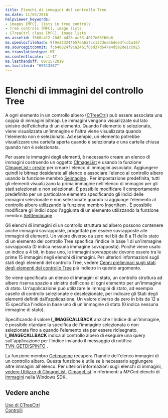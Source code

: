 ```yaml
---
title: Elenchi di immagini del controllo Tree
ms.date: 11/04/2016
helpviewer_keywords:
- images [MFC], lists in tree controls
- tree controls [MFC], image lists
- CTreeCtrl class [MFC], image lists
ms.assetid: f560c4f2-20d2-4d28-ac33-4017e65fb0a6
ms.openlocfilehash: 8f9e323244657ea6a7cc132deab6deedfcd1a167
ms.sourcegitcommit: fcb48824f9ca24b1f8bd37d647a4d592de1cc925
ms.translationtype: MT
ms.contentlocale: it-IT
ms.lasthandoff: 08/15/2019
ms.locfileid: "69513367"
---
```

# <a name="tree-control-image-lists"></a>Elenchi di immagini del controllo Tree

A ogni elemento in un controllo albero ([CTreeCtrl](../mfc/reference/ctreectrl-class.md)) può essere associata una coppia di immagini bitmap. Le immagini vengono visualizzate sul lato sinistro dell'etichetta di un elemento. Quando l'elemento è selezionato, viene visualizzata un'immagine e l'altra viene visualizzata quando l'elemento non è selezionato. Ad esempio, un elemento potrebbe visualizzare una cartella aperta quando è selezionata e una cartella chiusa quando non è selezionata.

Per usare le immagini degli elementi, è necessario creare un elenco di immagini costruendo un oggetto [CImageList](../mfc/reference/cimagelist-class.md) e usando la funzione [CImageList:: create](../mfc/reference/cimagelist-class.md#create) per creare l'elenco di immagini associato. Aggiungere quindi le bitmap desiderate all'elenco e associare l'elenco al controllo albero usando la funzione membro [Seimagine](../mfc/reference/ctreectrl-class.md#setimagelist) . Per impostazione predefinita, tutti gli elementi visualizzano la prima immagine nell'elenco di immagini per gli stati selezionati e non selezionati. È possibile modificare il comportamento predefinito per un particolare elemento specificando gli indici delle immagini selezionate e non selezionate quando si aggiunge l'elemento al controllo albero utilizzando la funzione membro [InsertItem](../mfc/reference/ctreectrl-class.md#insertitem) . È possibile modificare gli indici dopo l'aggiunta di un elemento utilizzando la funzione membro [SetItemImage](../mfc/reference/ctreectrl-class.md#setitemimage) .

Gli elenchi di immagini di un controllo struttura ad albero possono contenere anche immagini sovrapposte, progettate per essere sovrapposte alle immagini di elementi. Un valore diverso da zero nei bit da 8 a 11 dello stato di un elemento del controllo Tree specifica l'indice in base 1 di un'immagine sovrapposta (0 indica nessuna immagine sovrapposta). Poiché viene usato un indice a 4 bit, in base uno, le immagini sovrapposte devono essere tra le prime 15 immagini negli elenchi di immagini. Per ulteriori informazioni sugli stati degli elementi del controllo Tree, vedere [Cenni preliminari sugli stati degli elementi del controllo Tree](../mfc/tree-control-item-states-overview.md) più indietro in questo argomento.

Se viene specificato un elenco di immagini di stato, un controllo struttura ad albero riserva spazio a sinistra dell'icona di ogni elemento per un'immagine di stato. Un'applicazione può utilizzare le immagini di stato, ad esempio caselle di controllo selezionate e deselezionate, per indicare gli Stati degli elementi definiti dall'applicazione. Un valore diverso da zero in bits da 12 a 15 specifica l'indice in base uno di un'immagine di stato (0 indica nessuna immagine di stato).

Specificando il valore **I_IMAGECALLBACK** anziché l'indice di un'immagine, è possibile ritardare la specifica dell'immagine selezionata o non selezionata fino a quando l'elemento sta per essere ridisegnato. **I_IMAGECALLBACK** indica al controllo albero di eseguire una query sull'applicazione per l'indice inviando il messaggio di notifica [TVN_GETDISPINFO](/windows/win32/Controls/tvn-getdispinfo) .

La funzione membro [Getimagine](../mfc/reference/ctreectrl-class.md#getimagelist) recupera l'handle dell'elenco immagini di un controllo albero. Questa funzione è utile se è necessario aggiungere altre immagini all'elenco. Per ulteriori informazioni sugli elenchi di immagini, [vedere Utilizzo di CImageList](../mfc/using-cimagelist.md), [CImageList](../mfc/reference/cimagelist-class.md) in riferimenti a *MFC*ed elenchi di [Immagini](/windows/win32/controls/image-lists) nella Windows SDK.

## <a name="see-also"></a>Vedere anche

[Uso di CTreeCtrl](../mfc/using-ctreectrl.md)<br/>
[Controlli](../mfc/controls-mfc.md)

